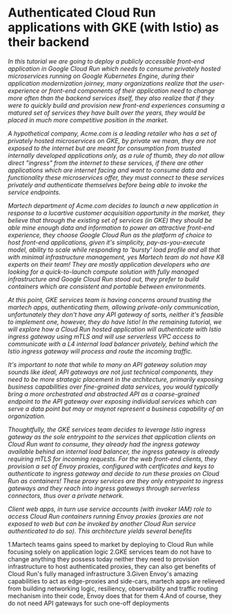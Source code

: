# Authenticated Cloud Run applications with GKE (with Istio) as their backend

_In this tutorial we are going to deploy a publicly accessible front-end application in Google Cloud Run which needs to consume privately hosted microservices running on Google Kubernetes Engine, during their application modernization joirney, many organizations realize that the user-experience or front-end components of their application need to change more often than the backend services itself, they also realize that if they were to quickly build and provision new front-end experiences consuming a matured set of services they have built over the years, they would be placed in much more competitive position in the market._

_A hypothetical company, Acme.com is a leading retailer who has a set of privately hosted microservices on GKE, by private we mean, they are not exposed to the internet but are meant for consumption from trusted internally developed applications only, as a rule of thumb, they do not allow direct "ingress" from the internet to these services, if there are other applications which are internet facing and want to consume data and functionality these microservices offer, they must connect to these services privately and authenticate themselves before being able to invoke the service endpoints._

_Martech department of Acme.com decides to launch a new application in response to a lucartive customer acquisition opportunity in the market, they believe that through the existing set of services (in GKE) they should be able mine enough data and information to power an attractive front-end experience, they choose Google Cloud Run as the platform of choice to host front-end applications, given it's simplicity, pay-as-you-execute model, ability to scale while responding to 'bursty' load profile and all that with minimal infrastructure management, yes Martech team do not have K8 experts on their team! They are mostly application developers who are looking for a quick-to-launch compute solution with fully managed infrastructure and Google Cloud Run stood out, they prefer to build containers which are consistent and portable between environments._

_At this point, GKE services team is having concerns around trusting the martech apps, authenticating them, allowing private-only communication, unfortunately they don't have any API gateway of sorts, neither it's feasible to implement one, however, they do have Istio! In the remaining tutorial, we will explore how a Cloud Run hosted application will authenticate with Istio ingress gateway using mTLS and will use serverless VPC access to communicate with a L4 internal load balancer privately, behind which the Istio ingress gateway will process and route the incoming traffic._

_It's important to note that while to many an API gateway solution may sounds like ideal, API gateways are not just technical components, they need to be more strategic placement in the architecture, primarily exposing business capabilities over fine-grained data services, you would typically bring a more orchestrated and abstracted API as a coarse-grained endpoint to the API gateway over exposing individual services which can serve a data point but may or maynot represent a business capability of an organization._

_Thoughtfully, the GKE services team decides to leverage Istio ingress gateway as the sole entrypoint to the services that application clients on Cloud Run want to consume, they already had the ingress gateway available behind an internal load balancer, the ingress gateway is already requiring mTLS for incoming requests. For the web front-end clients, they provision a set of Envoy proxies, configured with certficates and keys to authenticate to ingress gateway and decide to run these proxies on Cloud Run as containers! These proxy services are they only entrypoint to ingress gateways and they reach into ingress gateways through serverless connectors, thus over a private network._

_Client web apps, in turn use service accounts (with invoker IAM) role to access Cloud Run containers running Envoy proxies (proxies are not exposed to web but can be invoked by another Cloud Run service authenticated to do so). This architecture yields several benefits_

1.Martech teams gains speed to market by deploying to Cloud Run while focusing solely on application logic
2.GKE services team do not have to change anything they possess today neither they need to provision infrastructure to host authenticated proxies, they can also get benefits of Cloud Run's fully managed infrastructure
3.Given Envoy's amazing capabilities to act as edge-proxies and side-cars, martech apps are relieved from building networking logic, resiliency, observability and traffic routing mechanism into their code, Envoy does that for them
4.And of course, they do not need API gateways for such one-off deployments
